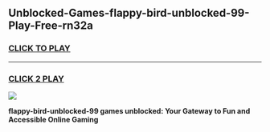 
## Unblocked-Games-flappy-bird-unblocked-99-Play-Free-rn32a
<h3>
<a href="https://premium76.site?title=flappy-bird-unblocked-99&ref=23A">CLICK TO PLAY</a></h3>
<hr>

<h3>
<a href="https://premium76.site?title=flappy-bird-unblocked-99&ref=23A">CLICK 2 PLAY</a>
  
</h3>

<a href="https://premium76.site?title=flappy-bird-unblocked-99&ref=23A"><img src="https://clearcache.store/games.png"></a>


**flappy-bird-unblocked-99 games unblocked: Your Gateway to Fun and Accessible Online Gaming**
